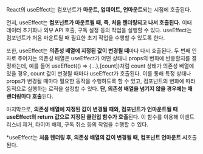 React의 useEffect는 컴포넌트가 <strong>마운트, 업데이트, 언마운트</strong>되는 시점에 호출된다.

먼저, useEffect는 <strong>컴포넌트가 마운트될 때, 즉, 처음 렌더링되고 나서 호출된다.</strong> 이때 데이터 초기화나 외부 API 호출, 구독 설정 등의 작업을 실행할 수 있다. useEffect는 컴포넌트가 처음 마운트될 때 필요한 초기 작업을 수행할 수 있도록 한다.

또한, useEffect는 <strong>의존성 배열에 지정된 값이 변경될 때</strong>마다 다시 호출된다.
두 번째 인자로 주어지는 의존성 배열은 useEffect가 어떤 상태나 props의 변화에 반응할지를 결정하는데, 예를 들어 useEffect(() => {...},[count])처럼 count 상태가 의존성 배열에 있을 경우, count 값이 변경될 때마다 useEffect가 호출된다.
이를 통해 특정 상태나 props가 변경될 때마다 필요한 동작을 수행하도록 할 수 있고, 컴포넌트의 변화에 따라 동적으로 실행하는 로직을 설정할 수 있다.
<strong>단, 의존성 배열을 넘기지 않을 경우에는 매 렌더링마다 호출</strong>된다.

마지막으로, <strong>의존성 배열에 지정된 값이 변경될 때와, 컴포넌트가 언마운트될 때 useEffect의 return 값으로 지정된 클린업 함수가 호출</strong>된다. 이 함수를 이용해 이벤트 리스너 제거, 타이머 해제, 구독 취소 등의 작업을 수행할 수 있다.

*useEffect는 <strong>처음 렌더링 후, 의존성 배열의 값이 변경될 때, 컴포넌트 언마운트 시</strong>호출된다.
